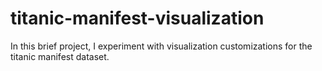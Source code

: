 # titanic-manifest-visualization
In this brief project, I experiment with visualization customizations for the titanic manifest dataset.
